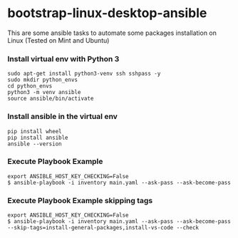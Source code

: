 # bootstrap-linux-desktop-ansible
This are some ansible tasks to automate some packages installation on Linux (Tested on Mint and Ubuntu)

### Install virtual env with Python 3
```
sudo apt-get install python3-venv ssh sshpass -y
sudo mkdir python_envs
cd python_envs
python3 -m venv ansible
source ansible/bin/activate
```

### Install ansible in the virtual env
```
pip install wheel
pip install ansible
ansible --version
```

### Execute Playbook Example
```
export ANSIBLE_HOST_KEY_CHECKING=False
$ ansible-playbook -i inventory main.yaml --ask-pass --ask-become-pass
```


### Execute Playbook Example skipping tags
```
export ANSIBLE_HOST_KEY_CHECKING=False
$ ansible-playbook -i inventory main.yaml --ask-pass --ask-become-pass --skip-tags=install-general-packages,install-vs-code --check
```
